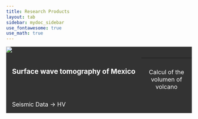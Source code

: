 ```yaml
---
title: Research Products
layout: tab
sidebar: mydoc_sidebar
use_fontawesome: true
use_math: true
---
```

<html>

<style>
.navbar1 {
  overflow: hidden;
  background-color: #333;
}

.navbar1 a {
  float: left;
  font-size: 16px;
  color: white;
  text-align: center;
  padding: 14px 16px;
  text-decoration: none;
}
</style>
<body>
  

<div class="navbar1">
<div class="row content-row">
<div class="col-12 col-sm-4">
    <img src="{{ site.baseurl }}/images/tomo.png">
</div>
<div class="col-12 col-sm-8 section">
    <a href="tomomex.html"> <h3>Surface wave tomography of Mexico</h3></a>
</div> 
  <hr>
<div class="navbar1">
  <a href="Volcalume.html"> Calcul of the volumen of volcano</a>
</div> 
<div class="navbar1">
  <a href="HV.html">Seismic Data -> HV</a>
</div> 
</body>


</html>


